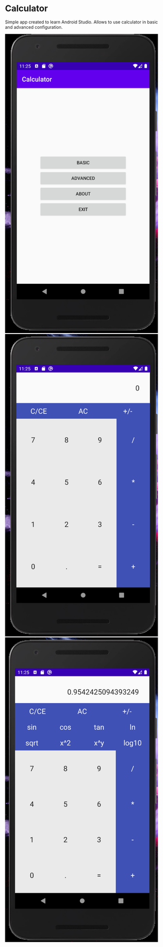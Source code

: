 # Calculator

Simple app created to learn Android Studio. Allows to use calculator in basic and advanced configuration.

![](../screenshots/titlescreen.png) ![](../screenshots/basic.png) ![](../screenshots/advanced.png)
